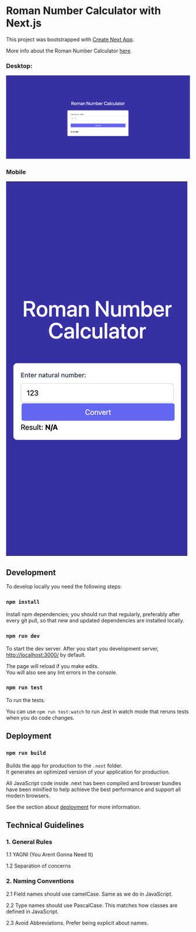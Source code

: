 # Roman Number Calculator with Next.js

This project was bootstrapped with [Create Next App](https://github.com/vercel/next.js/tree/canary/packages/create-next-app#readme).

More info about the Roman Number Calculator [here](https://en.wikipedia.org/wiki/Roman_numerals).

### Desktop:

![](docs/screenshot-01.png)

### Mobile

![](docs/screenshot-02.png)

## Development

To develop locally you need the following steps:

### `npm install`

Install npm dependencies; you should run that regularly, preferably after every git pull, so that new and updated dependencies are installed locally.

### `npm run dev`

To start the dev server. After you start you development server, <http://localhost:3000/> by default.

The page will reload if you make edits.<br />
You will also see any lint errors in the console.

### `npm run test`

To run the tests.

You can use `npm run test:watch` to run Jest in watch mode that reruns tests when you do code changes.

## Deployment

### `npm run build`

Builds the app for production to the `.next` folder.<br />
It generates an optimized version of your application for production.

All JavaScript code inside .next has been compiled and browser bundles have been minified to help achieve the best performance and support all modern browsers.

See the section about [deployment](https://nextjs.org/docs/deployment#nextjs-build-api) for more information.

## Technical Guidelines

### 1. General Rules

1.1 YAGNI (You Arent Gonna Need It)

1.2 Separation of concerns

### 2. Naming Conventions

2.1 Field names should use camelCase. Same as we do in JavaScript.

2.2 Type names should use PascalCase. This matches how classes are defined in JavaScript.

2.3 Avoid Abbreviations. Prefer being explicit about names.
